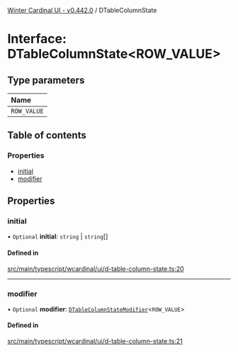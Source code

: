 [Winter Cardinal UI - v0.442.0](../index.md) / DTableColumnState

# Interface: DTableColumnState\<ROW_VALUE\>

## Type parameters

| Name |
| :------ |
| `ROW_VALUE` |

## Table of contents

### Properties

- [initial](DTableColumnState.md#initial)
- [modifier](DTableColumnState.md#modifier)

## Properties

### initial

• `Optional` **initial**: `string` \| `string`[]

#### Defined in

[src/main/typescript/wcardinal/ui/d-table-column-state.ts:20](https://github.com/winter-cardinal/winter-cardinal-ui/blob/v0.442.0/src/main/typescript/wcardinal/ui/d-table-column-state.ts#L20)

___

### modifier

• `Optional` **modifier**: [`DTableColumnStateModifier`](../index.md#dtablecolumnstatemodifier)\<`ROW_VALUE`\>

#### Defined in

[src/main/typescript/wcardinal/ui/d-table-column-state.ts:21](https://github.com/winter-cardinal/winter-cardinal-ui/blob/v0.442.0/src/main/typescript/wcardinal/ui/d-table-column-state.ts#L21)
